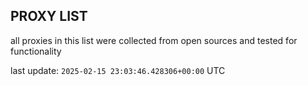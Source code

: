 ## PROXY LIST

all proxies in this list were collected from open sources and tested for functionality

last update: `2025-02-15 23:03:46.428306+00:00` UTC